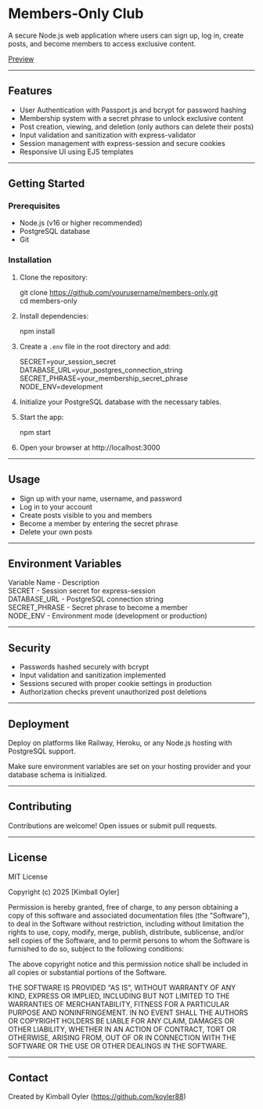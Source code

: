 # Members-Only Club

A secure Node.js web application where users can sign up, log in, create posts, and become members to access exclusive content.

[Preview](https://members-only-production-1e01.up.railway.app)

---

## Features

- User Authentication with Passport.js and bcrypt for password hashing  
- Membership system with a secret phrase to unlock exclusive content  
- Post creation, viewing, and deletion (only authors can delete their posts)  
- Input validation and sanitization with express-validator  
- Session management with express-session and secure cookies  
- Responsive UI using EJS templates  

---

## Getting Started

### Prerequisites

- Node.js (v16 or higher recommended)  
- PostgreSQL database  
- Git  

### Installation

1. Clone the repository:

   git clone https://github.com/yourusername/members-only.git  
   cd members-only

2. Install dependencies:

   npm install

3. Create a `.env` file in the root directory and add:

   SECRET=your_session_secret  
   DATABASE_URL=your_postgres_connection_string  
   SECRET_PHRASE=your_membership_secret_phrase  
   NODE_ENV=development

4. Initialize your PostgreSQL database with the necessary tables.

5. Start the app:

   npm start

6. Open your browser at http://localhost:3000

---

## Usage

- Sign up with your name, username, and password  
- Log in to your account  
- Create posts visible to you and members  
- Become a member by entering the secret phrase  
- Delete your own posts  

---

## Environment Variables

Variable Name       - Description  
SECRET              - Session secret for express-session  
DATABASE_URL        - PostgreSQL connection string  
SECRET_PHRASE       - Secret phrase to become a member  
NODE_ENV            - Environment mode (development or production)  

---

## Security

- Passwords hashed securely with bcrypt  
- Input validation and sanitization implemented  
- Sessions secured with proper cookie settings in production  
- Authorization checks prevent unauthorized post deletions  

---

## Deployment

Deploy on platforms like Railway, Heroku, or any Node.js hosting with PostgreSQL support.

Make sure environment variables are set on your hosting provider and your database schema is initialized.

---

## Contributing

Contributions are welcome! Open issues or submit pull requests.

---

## License

MIT License

Copyright (c) 2025 [Kimball Oyler]

Permission is hereby granted, free of charge, to any person obtaining a copy
of this software and associated documentation files (the "Software"), to deal
in the Software without restriction, including without limitation the rights
to use, copy, modify, merge, publish, distribute, sublicense, and/or sell
copies of the Software, and to permit persons to whom the Software is
furnished to do so, subject to the following conditions:

The above copyright notice and this permission notice shall be included in all
copies or substantial portions of the Software.

THE SOFTWARE IS PROVIDED "AS IS", WITHOUT WARRANTY OF ANY KIND, EXPRESS OR
IMPLIED, INCLUDING BUT NOT LIMITED TO THE WARRANTIES OF MERCHANTABILITY,
FITNESS FOR A PARTICULAR PURPOSE AND NONINFRINGEMENT. IN NO EVENT SHALL THE
AUTHORS OR COPYRIGHT HOLDERS BE LIABLE FOR ANY CLAIM, DAMAGES OR OTHER
LIABILITY, WHETHER IN AN ACTION OF CONTRACT, TORT OR OTHERWISE, ARISING FROM,
OUT OF OR IN CONNECTION WITH THE SOFTWARE OR THE USE OR OTHER DEALINGS IN THE
SOFTWARE.


---

## Contact

Created by Kimball Oyler (https://github.com/koyler88)
